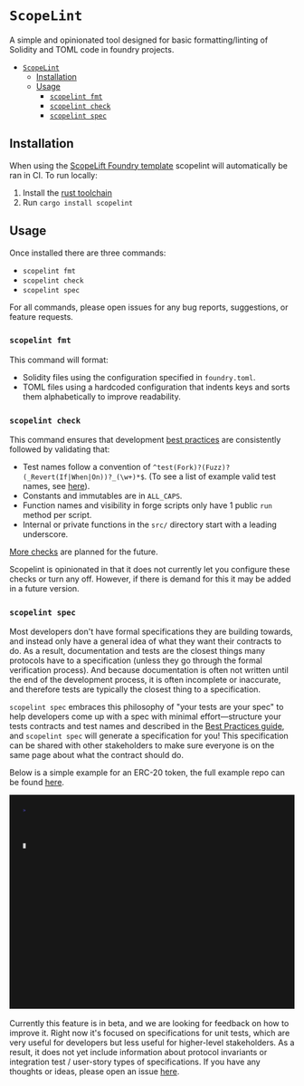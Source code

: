 # `ScopeLint`

A simple and opinionated tool designed for basic formatting/linting of Solidity and TOML code in foundry projects.

- [`ScopeLint`](#scopelint)
  - [Installation](#installation)
  - [Usage](#usage)
    - [`scopelint fmt`](#scopelint-fmt)
    - [`scopelint check`](#scopelint-check)
    - [`scopelint spec`](#scopelint-spec)

## Installation

When using the [ScopeLift Foundry template](https://github.com/ScopeLift/foundry-template/) scopelint will automatically be ran in CI. To run locally:

1. Install the [rust toolchain](https://www.rust-lang.org/tools/install)
2. Run `cargo install scopelint`

## Usage

Once installed there are three commands:

- `scopelint fmt`
- `scopelint check`
- `scopelint spec`

For all commands, please open issues for any bug reports, suggestions, or feature requests.

### `scopelint fmt`

This command will format:

- Solidity files using the configuration specified in `foundry.toml`.
- TOML files using a hardcoded configuration that indents keys and sorts them alphabetically to improve readability.

### `scopelint check`

This command ensures that development [best practices](https://book.getfoundry.sh/tutorials/best-practices) are consistently followed by validating that:

- Test names follow a convention of `^test(Fork)?(Fuzz)?(_Revert(If|When|On))?_(\w+)*$`. (To see a list of example valid test names, see [here](https://github.com/ScopeLift/scopelint/blob/1857e3940bfe92ac5a136827374f4b27ff083971/src/check/validators/test_names.rs#L106-L127)).
- Constants and immutables are in `ALL_CAPS`.
- Function names and visibility in forge scripts only have 1 public `run` method per script.
- Internal or private functions in the `src/` directory start with a leading underscore.

[More checks](https://github.com/ScopeLift/scopelint/issues/10) are planned for the future.

Scopelint is opinionated in that it does not currently let you configure these checks or turn any off.
However, if there is demand for this it may be added in a future version.

### `scopelint spec`

Most developers don't have formal specifications they are building towards, and instead only have a general idea of what they want their contracts to do.
As a result, documentation and tests are the closest things many protocols have to a specification (unless they go through the formal verification process).
And because documentation is often not written until the end of the development process, it is often incomplete or inaccurate, and therefore tests are typically the closest thing to a specification.

`scopelint spec` embraces this philosophy of "your tests are your spec" to help developers come up with a spec with minimal effort—structure your tests contracts and test names and described in the [Best Practices guide](https://book.getfoundry.sh/tutorials/best-practices), and `scopelint spec` will generate a specification for you!
This specification can be shared with other stakeholders to make sure everyone is on the same page about what the contract should do.

Below is a simple example for an ERC-20 token, the full example repo can be found [here](https://github.com/ScopeLift/scopelint-erc20-example).

![erc20-scopelint-spec-example](./assets/spec.gif)

Currently this feature is in beta, and we are looking for feedback on how to improve it.
Right now it's focused on specifications for unit tests, which are very useful for developers but less useful for higher-level stakeholders.
As a result, it does not yet include information about protocol invariants or integration test / user-story types of specifications.
If you have any thoughts or ideas, please open an issue [here](https://github.com/ScopeLift/scopelint/issues/new).
